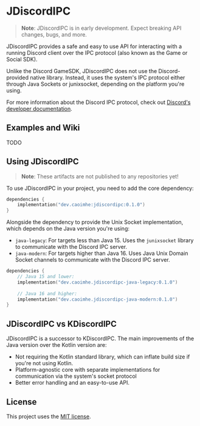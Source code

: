 # JDiscordIPC

> **Note**: JDiscordIPC is in early development. Expect breaking API changes, bugs, and more.

JDiscordIPC provides a safe and easy to use API for interacting with a running Discord client over the IPC protocol (also
known as the Game or Social SDK).

Unlike the Discord GameSDK, JDiscordIPC does not use the Discord-provided native library. Instead, it uses the system's
IPC protocol either through Java Sockets or junixsocket, depending on the platform you're using.

For more information about the Discord IPC protocol, check out [Discord's developer documentation](https://discord.com/developers/docs/intro).

## Examples and Wiki

TODO

## Using JDiscordIPC

> **Note**: These artifacts are not published to any repositories yet!

To use JDiscordIPC in your project, you need to add the core dependency:

```kotlin
dependencies {
    implementation("dev.caoimhe:jdiscordipc:0.1.0")
}
```

Alongside the dependency to provide the Unix Socket implementation, which depends on the Java version you're using:
- `java-legacy`: For targets less than Java 15. Uses the `junixsocket` library to communicate with the Discord IPC server.
- `java-modern`: For targets higher than Java 16. Uses Java Unix Domain Socket channels to communicate with the Discord 
  IPC server.

```kotlin
dependencies {
    // Java 15 and lower:
    implementation("dev.caoimhe.jdiscordipc-java-legacy:0.1.0")
  
    // Java 16 and higher:
    implementation("dev.caoimhe.jdiscordipc-java-modern:0.1.0")
}
```

## JDiscordIPC vs KDiscordIPC

JDiscordIPC is a successor to KDiscordIPC. The main improvements of the Java version over the Kotlin version are:
- Not requiring the Kotlin standard library, which can inflate build size if you're not using Kotlin.
- Platform-agnostic core with separate implementations for communication via the system's socket protocol
- Better error handling and an easy-to-use API.

## License

This project uses the [MIT license](./LICENSE).
